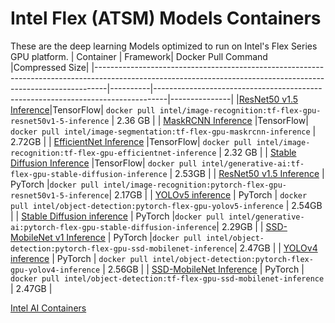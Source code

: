 # Intel Flex (ATSM) Models Containers
These are the deep learning Models optimized to run on Intel's Flex Series GPU platform.
|                                                                           Container                                                                           | Framework|                               Docker Pull Command                               |Compressed Size|
|---------------------------------------------------------------------------------------------------------------------------------------------------------------|----------|---------------------------------------------------------------------------------|---------------|
|[ResNet50 v1.5 Inference](https://github.com/IntelAI/models/blob/v2.12.1/quickstart/image_recognition/tensorflow/resnet50v1_5/inference/gpu/DEVCATALOG_FLEX.md)|TensorFlow|   ```docker pull intel/image-recognition:tf-flex-gpu-resnet50v1-5-inference```  |    2.36 GB    |
|       [MaskRCNN Inference](https://github.com/IntelAI/models/blob/v2.12.1/quickstart/image_segmentation/tensorflow/maskrcnn/inference/gpu/DEVCATALOG.md)      |TensorFlow|    ```docker pull intel/image-segmentation:tf-flex-gpu-maskrcnn-inference```    |     2.72GB    |
|   [EfficientNet Inference](https://github.com/IntelAI/models/blob/v2.12.1/quickstart/image_recognition/tensorflow/efficientnet/inference/gpu/DEVCATALOG.md)   |TensorFlow|   ```docker pull intel/image-recognition:tf-flex-gpu-efficientnet-inference```  |    2.32 GB    |
| [Stable Diffusion Inference](https://github.com/IntelAI/models/blob/v2.12.1/quickstart/generative-ai/tensorflow/stable_diffusion/inference/gpu/DEVCATALOG.md) |TensorFlow|   ```docker pull intel/generative-ai:tf-flex-gpu-stable-diffusion-inference```  |     2.53GB    |
|  [ResNet50 v1.5 Inference](https://github.com/IntelAI/models/blob/v2.12.1/quickstart/image_recognition/pytorch/resnet50v1_5/inference/gpu/DEVCATALOG_FLEX.md) |  PyTorch |```docker pull intel/image-recognition:pytorch-flex-gpu-resnet50v1-5-inference```|     2.17GB    |
|           [YOLOv5 inference](https://github.com/IntelAI/models/blob/v2.12.1/quickstart/object_detection/pytorch/yolov5/inference/gpu/DEVCATALOG.md)           |  PyTorch |    ```docker pull intel/object-detection:pytorch-flex-gpu-yolov5-inference```   |     2.54GB    |
|   [Stable Diffusion inference](https://github.com/IntelAI/models/blob/v2.12.1/quickstart/generative-ai/pytorch/stable_diffusion/inference/gpu/DEVCATALOG.md)  |  PyTorch |```docker pull intel/generative-ai:pytorch-flex-gpu-stable-diffusion-inference```|     2.29GB    |
|   [SSD-MobileNet v1 Inference](https://github.com/IntelAI/models/blob/v2.11.1/quickstart/object_detection/pytorch/ssd-mobilenet/inference/gpu/DEVCATALOG.md)  |  PyTorch |```docker pull intel/object-detection:pytorch-flex-gpu-ssd-mobilenet-inference```|     2.47GB    |
|           [YOLOv4 inference](https://github.com/IntelAI/models/blob/v2.11.1/quickstart/object_detection/pytorch/yolov4/inference/gpu/DEVCATALOG.md)           |  PyTorch |    ```docker pull intel/object-detection:pytorch-flex-gpu-yolov4-inference```   |     2.56GB    |
|   [SSD-MobileNet Inference](https://github.com/IntelAI/models/blob/v2.11.1/quickstart/object_detection/tensorflow/ssd-mobilenet/inference/gpu/DEVCATALOG.md)  |  PyTorch |   ```docker pull intel/object-detection:tf-flex-gpu-ssd-mobilenet-inference```  |     2.47GB    |

[Intel AI Containers](README.md)
